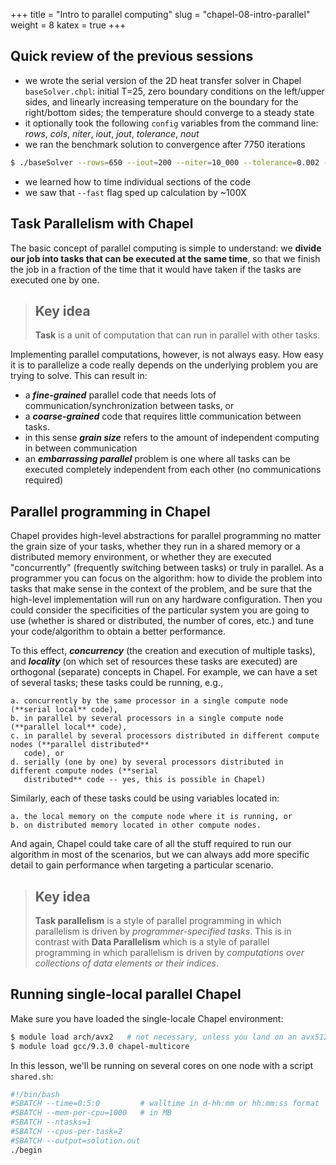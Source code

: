 +++
title = "Intro to parallel computing"
slug = "chapel-08-intro-parallel"
weight = 8
katex = true
+++

## Quick review of the previous sessions

- we wrote the serial version of the 2D heat transfer solver in Chapel `baseSolver.chpl`: initial T=25, zero
  boundary conditions on the left/upper sides, and linearly increasing temperature on the boundary for the
  right/bottom sides; the temperature should converge to a steady state
- it optionally took the following `config` variables from the command line: _rows_, _cols_, _niter_, _iout_,
  _jout_, _tolerance_, _nout_
- we ran the benchmark solution to convergence after 7750 iterations

```sh
$ ./baseSolver --rows=650 --iout=200 --niter=10_000 --tolerance=0.002 --nout=1000
```

- we learned how to time individual sections of the code
- we saw that `--fast` flag sped up calculation by ~100X

## Task Parallelism with Chapel

The basic concept of parallel computing is simple to understand: we **divide our job into tasks that can be
executed at the same time**, so that we finish the job in a fraction of the time that it would have taken if
the tasks are executed one by one.

> ## Key idea
> **Task** is a unit of computation that can run in parallel with other tasks.

Implementing parallel computations, however, is not always easy. How easy it is to parallelize a code
really depends on the underlying problem you are trying to solve. This can result in:

- a **_fine-grained_** parallel code that needs lots of communication/synchronization between tasks, or
- a **_coarse-grained_** code that requires little communication between tasks.
- in this sense **_grain size_** refers to the amount of independent computing in between communication
- an **_embarrassing parallel_** problem is one where all tasks can be executed completely independent
  from each other (no communications required)

## Parallel programming in Chapel

Chapel provides high-level abstractions for parallel programming no matter the grain size of your tasks,
whether they run in a shared memory or a distributed memory environment, or whether they are executed
"concurrently" (frequently switching between tasks) or truly in parallel. As a programmer you can focus
on the algorithm: how to divide the problem into tasks that make sense in the context of the problem, and
be sure that the high-level implementation will run on any hardware configuration. Then you could
consider the specificities of the particular system you are going to use (whether is shared or
distributed, the number of cores, etc.) and tune your code/algorithm to obtain a better performance.

To this effect, **_concurrency_** (the creation and execution of multiple tasks), and **_locality_** (on
which set of resources these tasks are executed) are orthogonal (separate) concepts in Chapel. For
example, we can have a set of several tasks; these tasks could be running, e.g.,

```
a. concurrently by the same processor in a single compute node (**serial local** code),
b. in parallel by several processors in a single compute node (**parallel local** code),
c. in parallel by several processors distributed in different compute nodes (**parallel distributed**
   code), or
d. serially (one by one) by several processors distributed in different compute nodes (**serial
   distributed** code -- yes, this is possible in Chapel)
```
Similarly, each of these tasks could be using variables located in:
```
a. the local memory on the compute node where it is running, or
b. on distributed memory located in other compute nodes.
```

And again, Chapel could take care of all the stuff required to run our algorithm in most of the
scenarios, but we can always add more specific detail to gain performance when targeting a particular
scenario.

> ## Key idea
> **Task parallelism** is a style of parallel programming in which parallelism is driven by
> *programmer-specified tasks*. This is in contrast with **Data Parallelism** which is a style of
> parallel programming in which parallelism is driven by *computations over collections of data elements
> or their indices*.

## Running single-local parallel Chapel

Make sure you have loaded the single-locale Chapel environment:

```sh
$ module load arch/avx2   # not necessary, unless you land on an avx512 node
$ module load gcc/9.3.0 chapel-multicore
```

<!-- ```sh -->
<!-- source /project/def-sponsor00/shared/syncHPC/startSingleLocale.sh -->
<!-- ``` -->

In this lesson, we'll be running on several cores on one node with a script `shared.sh`:

```sh
#!/bin/bash
#SBATCH --time=0:5:0         # walltime in d-hh:mm or hh:mm:ss format
#SBATCH --mem-per-cpu=1000   # in MB
#SBATCH --ntasks=1
#SBATCH --cpus-per-task=2
#SBATCH --output=solution.out
./begin
```
